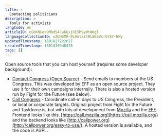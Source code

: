 ```yaml
---
title: >
  Contacting politicians
description: >
  Tools for activists
langCode: en
articleID: oGNXNCokQMhd54CwKQxjHE5M9yOtW6gl
languageCollectionID: oZQNSMR-9L9otxit9LE6SVcr6YkY-NWy
updatedTimestamp: 1601827222027
createdTimestamp: 1601826648470
tags: []
---
```


Open source tools that you can host yourself (requires some developer background):

-   [Contact Congress (Open Source)](https://github.com/EFForg/contact-congress) - Send emails to members of the US Congress. This was developed by EFF as an open source project. They use it for their own campaigns internally. There is also a hosted version run by Fight for the Future (see below).
-   [Call Congress](https://github.com/fightforthefuture/call-congress) - Coordinate call-in days to US Congress, the President, or local or corporate targets. Original project from Fight for the Future and Taskforce.is, but with lots of development from [Mozilla](https://github.com/mozilla/call-congress) and the [EFF](https://github.com/effOrg/call-congress/tree/refactor/master). Frontend looks like this, [https://call.mozilla.org](https://call.mozilla.org/) and the backend looks like [http://callpower.org](http://callpower.org/easy-to-use/). A hosted version is available, and the code is AGPL.